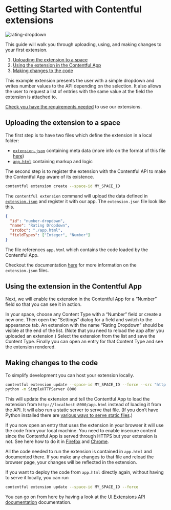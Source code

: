 # Getting Started with Contentful extensions

![rating-dropdown](http://contentful.github.io/extensions/assets/rating-dropdown.png)

This guide will walk you through uploading, using, and making changes to
your first extension.

1. [Uploading the extension to a space](#uploading-the-extension-to-a-space)
2. [Using the extension in the Contentful App](#using-the-extension-in-the-contentful-app)
3. [Making changes to the code](#making-changes-to-the-code)

This example extension presents the user with a simple dropdown and writes
number values to the API depending on the selection. It also allows the
user to request a list of entries with the same value at the field the
extension is attached to.

[Check you have the requirements needed](../README.md#extensions-samples) to use our extensions.

[readme-getting-started]: https://github.com/contentful/ui-extensions-sdk#getting-started

## Uploading the extension to a space

The first step is to have two files which define the extension in a local folder:
* [`extension.json`](./extension.json) containing meta data (more info on the format of this file [here](../../README.md#descriptor-files))
* [`app.html`](./app.html) containing markup and logic

The second step is to register the extension with the Contentful API to
make the Contentful App aware of its existence.

~~~bash
contentful extension create --space-id MY_SPACE_ID
~~~

The `contentful extension` command will upload the data defined in
[`extension.json`](./extension.json) and register it with our app.
The `extension.json` file look like this.

~~~json
{
  "id": "number-dropdown",
  "name": "Rating Dropdown",
  "srcdoc": "./app.html",
  "fieldTypes": ["Integer", "Number"]
}
~~~

The file references `app.html` which contains the code loaded by the
Contentful App.

Checkout the documentation [here](../../README.md#descriptor-files) for more information on the `extension.json` files.


## Using the extension in the Contentful App

Next, we will enable the extension in the Contentful App for a
“Number” field so that you can see it in action.

In your space, choose any Content Type with a “Number” field or create
a new one. Then open the “Settings” dialog for a field and switch to
the appearance tab. An extension with the name “Rating Dropdown” should be
visible at the end of the list. (Note that you need to reload the app
after you uploaded an extension.) Select the extension from the list and save
the Content Type.  Finally you can open an entry for that Content Type
and see the extension rendered.


## Making changes to the code

To simplify development you can host your extension locally.

~~~bash
contentful extension update --space-id MY_SPACE_ID --force --src "http://localhost:8000/app.html"
python -m SimpleHTTPServer 8000
~~~

This will update the extension and tell the Contentful App to load the extension from
`http://localhost:8000/app.html` instead of loading it from the API. It will
also run a static server to serve that file. (If you don’t have Python installed
there are [various ways to serve static files][static-one-liners].)


If you now open an entry that uses the extension in your browser it will use the
code from your local machine. You need to enable insecure content since the
Contentful App is served through HTTPS but your extension is not. See here how to
do it in [Firefox][ff-mixed] and [Chrome][chrome-mixed].

All the code needed to run the extension is contained in `app.html` and
documented there. If you make any changes to that file and reload the
browser page, your changes will be reflected in the extension.

If you want to deploy the code from `app.html` directly again, without
having to serve it locally, you can run
~~~bash
contentful extension update --space-id MY_SPACE_ID --force
~~~

You can go on from here by having a look at the
[UI Extensions API documentation](https://github.com/contentful/ui-extensions-sdk/blob/master/docs/ui-extensions-sdk-frontend.md) documentation.


[static-one-liners]: https://gist.github.com/willurd/5720255
[ff-mixed]: https://support.mozilla.org/en-US/kb/mixed-content-blocking-firefox
[chrome-mixed]: https://support.google.com/chrome/answer/1342714
[ui-ext-api-doc]: https://github.com/contentful/ui-extensions-sdk/blob/master/docs/ui-extensions-sdk-frontend.md
